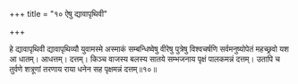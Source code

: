 +++
title = "१० ऐषु द्यावापृथिवी"

+++

हे द्यावापृथिवी द्यावापृथिव्यौ युवामस्मे अस्माकं सम्बन्धिष्वेषु वीरेषु पुत्रेषु विश्वचर्षणि सर्वमनुष्योपेतं महच्छ्रवो यश आ धातम्। आधत्तम्। दत्तम्। किञ्च वाजस्य बलस्य सातये सम्भजनाय पृक्षं पालकमन्नं दत्तम्। उतापि च तुर्वणे शत्रूणां तरणाय राया धनेन सह पृक्षमन्नं दत्तम्॥१०॥